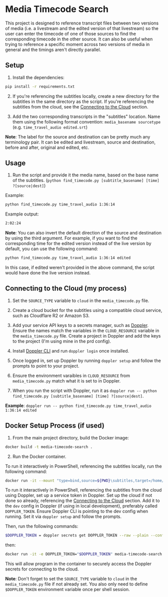 # Media Timecode Search

This project is designed to reference transcript files between two versions of media (i.e. a livestream and the edited version of that livestream) so the user can enter the timecode of one of those sources to find the corresponding timecode in the other source. It can also be useful when trying to reference a specific moment across two versions of media in general and the timings aren't directly parallel.

## Setup

1. Install the dependencies:
```sh
pip install -r requirements.txt
```

2. If you're referencing the subtitles locally, create a new directory for the subtitles in the same directory as the script. If you're referencing the subtitles from the cloud, see the [Connecting to the Cloud](#connecting-to-the-cloud-my-process) section.

3. Add the two corresponding transcripts in the "subtitles" location. Name them using the following format convention: `media_basename sourcetype` (e.g. `time_travel_audio edited.srt`)

**Note**: The label for the source and destination can be pretty much any terminology pair. It can be edited and livestream, source and destination, before and after, original and edited, etc.

## Usage

1. Run the script and provide it the media name, based on the base name of the subtitles. (`python find_timecode.py [subtitle_basename] [time] ?[source|dest]`)

Example:
```sh
python find_timecode.py time_travel_audio 1:36:14
```
Example output:
```sh
2:02:24
```

**Note**: You can also invert the default direction of the source and destination by using the third argument. For example, if you want to find the corresponding time for the edited version instead of the live version by default, you can use the following command:
```sh
python find_timecode.py time_travel_audio 1:36:14 edited
```
In this case, if edited weren't provided in the above command, the script would have done the live version instead.

## Connecting to the Cloud (my process)

1. Set the `SOURCE_TYPE` variable to `cloud` in the `media_timecode.py` file.

2. Create a cloud bucket for the subtitles using a compatible cloud service, such as Cloudflare R2 or Amazon S3.

3. Add your service API keys to a secrets manager, such as [Doppler](https://www.doppler.com/). Ensure the names match the variables in the `CLOUD_RESOURCE` variable in the `media_timecode.py` file. Create a project in Doppler and add the keys to the project (I'm using mine in the prd config).

4. Install [Doppler CLI](https://docs.doppler.com/docs/install-cli) and run `doppler login` once installed.

5. Once logged in, set up Doppler by running `doppler setup` and follow the prompts to point to your project. 

6. Ensure the environment varaibles in `CLOUD_RESOURCE` from `media_timecode.py` match what it is set to in Doppler.

7. When you run the script with Doppler, run it as `doppler run -- python find_timecode.py [subtitle_basename] [time] ?[source|dest]`.

**Example**: `doppler run -- python find_timecode.py time_travel_audio 1:36:14 edited`

## Docker Setup Process (if used)

1. From the main project directory, build the Docker image:
```sh
docker build -t media-timecode-search .
```

2. Run the Docker container.

To run it interactively in PowerShell, referencing the subtitles locally, run the following command:
```sh
docker run -it --mount "type=bind,source=${PWD}\subtitles,target=/home/python/media-timecode-search/subtitles" media-timecode-search
```

To run it interactively in PowerShell, referencing the subtitles from the cloud using Doppler, set up a service token in Doppler. Set up the cloud if not done so already, referencing the [Connecting to the Cloud](#connecting-to-the-cloud-my-process) section. Add it to the `dev` config in Doppler (if using in local development), preferably called `DOPPLER_TOKEN`. Ensure Doppler CLI is pointing to the dev config when running. Set it via `doppler setup` and follow the prompts.

Then, run the following commands:
```sh
$DOPPLER_TOKEN = doppler secrets get DOPPLER_TOKEN --raw --plain --config dev
```
then:
```sh
docker run -it -e DOPPLER_TOKEN="$DOPPLER_TOKEN" media-timecode-search
```
This will allow program in the container to securely access the Doppler secrets for connecting to the cloud. 

 **Note**: Don't forget to set the `SOURCE_TYPE` variable to `cloud` in the `media_timecode.py` file if not already set.
 You also only need to define `$DOPPLER_TOKEN` environment variable once per shell session.